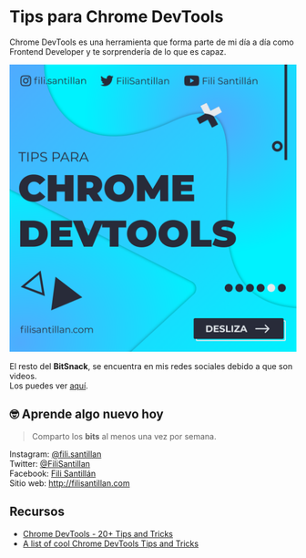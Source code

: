 # Tips para Chrome DevTools

Chrome DevTools es una herramienta que forma parte de mi día a día como Frontend Developer y te sorprendería de lo que es capaz.

![devTools-01](./devTools-01.png)

El resto del **BitSnack**, se encuentra en mis redes sociales debido a que son videos.   
Los puedes ver [aquí](https://www.instagram.com/p/CMX_kk5g20G/).

## 🤓 Aprende algo nuevo hoy

> Comparto los **bits** al menos una vez por semana.

Instagram: [@fili.santillan](https://www.instagram.com/fili.santillan/)  
Twitter: [@FiliSantillan](https://twitter.com/FiliSantillan)  
Facebook: [Fili Santillán](https://www.facebook.com/FiliSantillan96/)  
Sitio web: http://filisantillan.com

## Recursos

- [Chrome DevTools - 20+ Tips and Tricks](https://www.keycdn.com/blog/chrome-devtools)
- [A list of cool Chrome DevTools Tips and Tricks](https://flaviocopes.com/chrome-devtools-tips/)
